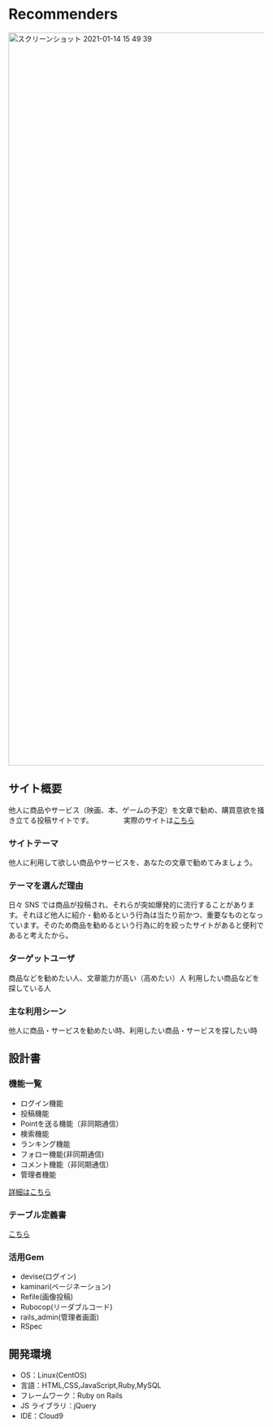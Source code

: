 # Recommenders
<img width="1440" alt="スクリーンショット 2021-01-14 15 49 39" src="https://user-images.githubusercontent.com/71477635/104554873-39c5d080-5680-11eb-9f52-e48f85220763.png">

## サイト概要

他人に商品やサービス（映画、本、ゲームの予定）を文章で勧め、購買意欲を掻き立てる投稿サイトです。
　　　　実際のサイトは[こちら](http://recommenders.work/)

### サイトテーマ

他人に利用して欲しい商品やサービスを、あなたの文章で勧めてみましょう。

### テーマを選んだ理由

日々 SNS では商品が投稿され、それらが突如爆発的に流行することがあります。それほど他人に紹介・勧めるという行為は当たり前かつ、重要なものとなっています。そのため商品を勧めるという行為に的を絞ったサイトがあると便利であると考えたから。

### ターゲットユーザ

商品などを勧めたい人、文章能力が高い（高めたい）人
利用したい商品などを探している人

### 主な利用シーン

他人に商品・サービスを勧めたい時、利用したい商品・サービスを探したい時

## 設計書

### 機能一覧
- ログイン機能
- 投稿機能
- Pointを送る機能（非同期通信）
- 検索機能
- ランキング機能
- フォロー機能(非同期通信)
- コメント機能（非同期通信）
- 管理者機能

[詳細はこちら](https://docs.google.com/spreadsheets/d/1sZzLGhnEiemAdreQm3jvoI2HdzLPse9RwPZpQTdk3yE/edit#gid=0)

### テーブル定義書
[こちら](https://docs.google.com/spreadsheets/d/1aZxnny2IL_IB0DQs1TfwVMEqY70_l2KUCsCCM9jRcEQ/edit?usp=sharing)

### 活用Gem
- devise(ログイン)
- kaminari(ページネーション)
- Refile(画像投稿)
- Rubocop(リーダブルコード)
- rails_admin(管理者画面)
- RSpec


## 開発環境

- OS：Linux(CentOS)
- 言語：HTML,CSS,JavaScript,Ruby,MySQL
- フレームワーク：Ruby on Rails
- JS ライブラリ：jQuery
- IDE：Cloud9


